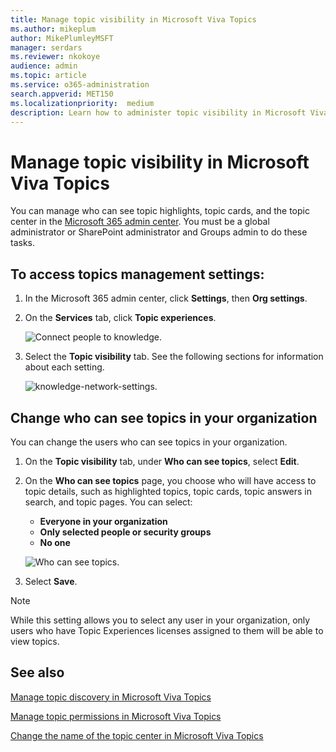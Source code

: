 ```yaml
---
title: Manage topic visibility in Microsoft Viva Topics
ms.author: mikeplum
author: MikePlumleyMSFT
manager: serdars
ms.reviewer: nkokoye
audience: admin
ms.topic: article
ms.service: o365-administration
search.appverid: MET150
ms.localizationpriority:  medium
description: Learn how to administer topic visibility in Microsoft Viva Topics.
---
```


# Manage topic visibility in Microsoft Viva Topics

You can manage who can see topic highlights, topic cards, and the topic center in the [Microsoft 365 admin center](https://admin.microsoft.com). You must be a global administrator or SharePoint administrator and Groups admin to do these tasks.

## To access topics management settings:

1. In the Microsoft 365 admin center, click **Settings**, then **Org settings**.
2. On the **Services** tab, click **Topic experiences**.

    ![Connect people to knowledge.](../media/admin-org-knowledge-options-completed.png) 

3. Select the **Topic visibility** tab. See the following sections for information about each setting.

    ![knowledge-network-settings.](../media/knowledge-network-settings-topic-visibility.png) 

##  Change who can see topics in your organization

You can change the users who can see topics in your organization.

1. On the **Topic visibility** tab, under **Who can see topics**, select **Edit**.
2. On the **Who can see topics** page, you choose who will have access to topic details, such as highlighted topics, topic cards, topic answers in search, and topic pages. You can select:
    - **Everyone in your organization**
    - **Only selected people or security groups**
    - **No one**

    ![Who can see topics.](../media/k-manage-who-can-see-topics.png) 

3. Select **Save**.  
 
> [!Note] 
> While this setting allows you to select any user in your organization, only users who have Topic Experiences licenses assigned to them will be able to view topics.

## See also

[Manage topic discovery in Microsoft Viva Topics](topic-experiences-discovery.md)

[Manage topic permissions in Microsoft Viva Topics](topic-experiences-user-permissions.md)

[Change the name of the topic center in Microsoft Viva Topics](topic-experiences-administration.md)


